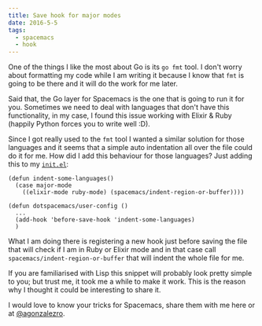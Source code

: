 ```yaml
---
title: Save hook for major modes
date: 2016-5-5
tags:
  - spacemacs
  - hook
---
```


One of the things I like the most about Go is its `go fmt` tool. I don't worry about formatting my code while I am writing it because I know that `fmt` is going to be there and it will do the work for me later.

Said that, the Go layer for Spacemacs is the one that is going to run it for you. Sometimes we need to deal with languages that don't have this functionality, in my case, I found this issue working with Elixir & Ruby (happily Python forces you to write well :D).

Since I got really used to the `fmt` tool I wanted a similar solution for those languages and it seems that a simple auto indentation all over the file could do it for me. How did I add this behaviour for those languages? Just adding this to my [`init.el`](https://github.com/syl20bnr/spacemacs/blob/master/doc/DOCUMENTATION.org#alternative-setup):

    (defun indent-some-languages()
      (case major-mode
        ((elixir-mode ruby-mode) (spacemacs/indent-region-or-buffer))))

    (defun dotspacemacs/user-config ()
      ...
      (add-hook 'before-save-hook 'indent-some-languages)
      )

What I am doing there is registering a new hook just before saving the file that will check if I am in Ruby or Elixir mode and in that case call `spacemacs/indent-region-or-buffer` that will indent the whole file for me.

If you are familiarised with Lisp this snippet will probably look pretty simple to you; but trust me, it took me a while to make it work. This is the reason why I thought it could be interesting to share it.

I would love to know your tricks for Spacemacs, share them with me here or at [@agonzalezro](https://twitter.com/agonzalezro).
